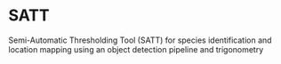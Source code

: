 # SATT
Semi-Automatic Thresholding Tool (SATT) for species identification and location mapping using an object detection pipeline and trigonometry
